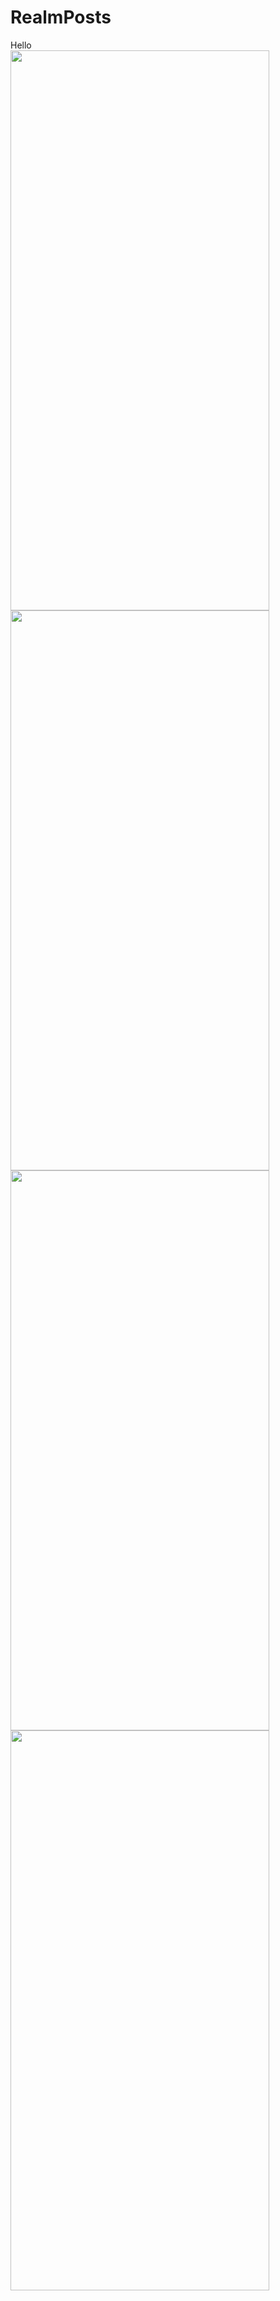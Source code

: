 # RealmPosts
Hello
<br>
<img width="414" height="896" src="https://i.ibb.co/t4n48p5/Simulator-Screen-Shot-i-Phone-12-2021-07-26-at-12-06-48.png">
<img width="414" height="896" src="https://i.ibb.co/M55tcLP/Simulator-Screen-Shot-i-Phone-12-2021-07-26-at-12-06-53.png">
<img width="414" height="896" src="https://i.ibb.co/vDnMbs5/Simulator-Screen-Shot-i-Phone-12-2021-07-26-at-12-07-26.png">
<img width="414" height="896" src="https://i.ibb.co/d0cRQTw/Simulator-Screen-Shot-i-Phone-12-2021-07-26-at-12-07-33.png">
<br>
